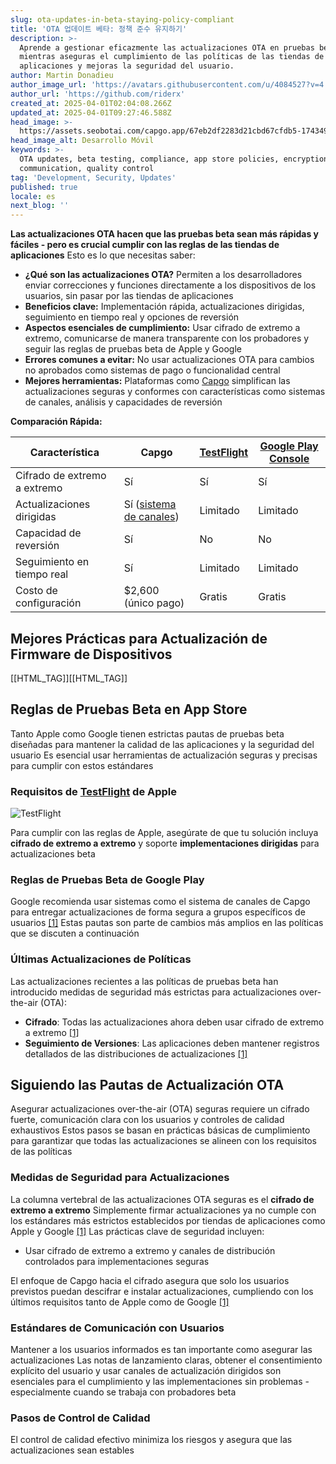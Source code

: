 ```yaml
---
slug: ota-updates-in-beta-staying-policy-compliant
title: 'OTA 업데이트 베타: 정책 준수 유지하기'
description: >-
  Aprende a gestionar eficazmente las actualizaciones OTA en pruebas beta
  mientras aseguras el cumplimiento de las políticas de las tiendas de
  aplicaciones y mejoras la seguridad del usuario.
author: Martin Donadieu
author_image_url: 'https://avatars.githubusercontent.com/u/4084527?v=4'
author_url: 'https://github.com/riderx'
created_at: 2025-04-01T02:04:08.266Z
updated_at: 2025-04-01T09:27:46.588Z
head_image: >-
  https://assets.seobotai.com/capgo.app/67eb2df2283d21cbd67cfdb5-1743499666588.jpg
head_image_alt: Desarrollo Móvil
keywords: >-
  OTA updates, beta testing, compliance, app store policies, encryption, user
  communication, quality control
tag: 'Development, Security, Updates'
published: true
locale: es
next_blog: ''
---
```


**Las actualizaciones OTA hacen que las pruebas beta sean más rápidas y fáciles - pero es crucial cumplir con las reglas de las tiendas de aplicaciones** Esto es lo que necesitas saber:

-   **¿Qué son las actualizaciones OTA?** Permiten a los desarrolladores enviar correcciones y funciones directamente a los dispositivos de los usuarios, sin pasar por las tiendas de aplicaciones
-   **Beneficios clave:** Implementación rápida, actualizaciones dirigidas, seguimiento en tiempo real y opciones de reversión
-   **Aspectos esenciales de cumplimiento:** Usar cifrado de extremo a extremo, comunicarse de manera transparente con los probadores y seguir las reglas de pruebas beta de Apple y Google
-   **Errores comunes a evitar:** No usar actualizaciones OTA para cambios no aprobados como sistemas de pago o funcionalidad central
-   **Mejores herramientas:** Plataformas como [Capgo](https://capgoapp/) simplifican las actualizaciones seguras y conformes con características como sistemas de canales, análisis y capacidades de reversión

**Comparación Rápida:**

| Característica | Capgo | [TestFlight](https://developerapplecom/testflight/) | [Google Play Console](https://developerandroidcom/distribute/console) |
| --- | --- | --- | --- |
| Cifrado de extremo a extremo | Sí | Sí | Sí |
| Actualizaciones dirigidas | Sí ([sistema de canales](https://capgoapp/docs/plugin/cloud-mode/channel-system/)) | Limitado | Limitado |
| Capacidad de reversión | Sí | No | No |
| Seguimiento en tiempo real | Sí | Limitado | Limitado |
| Costo de configuración | $2,600 (único pago) | Gratis | Gratis |

## Mejores Prácticas para Actualización de Firmware de Dispositivos

[[HTML_TAG]][[HTML_TAG]]

## Reglas de Pruebas Beta en App Store

Tanto Apple como Google tienen estrictas pautas de pruebas beta diseñadas para mantener la calidad de las aplicaciones y la seguridad del usuario Es esencial usar herramientas de actualización seguras y precisas para cumplir con estos estándares

### Requisitos de [TestFlight](https://developerapplecom/testflight/) de Apple

![TestFlight](https://assetsseobotaicom/capgoapp/67eb2df2283d21cbd67cfdb5/4da4b0faec79804f5d08d001d9926818jpg)

Para cumplir con las reglas de Apple, asegúrate de que tu solución incluya **cifrado de extremo a extremo** y soporte **implementaciones dirigidas** para actualizaciones beta

### Reglas de Pruebas Beta de Google Play

Google recomienda usar sistemas como el sistema de canales de Capgo para entregar actualizaciones de forma segura a grupos específicos de usuarios [\[1\]](https://capgoapp/) Estas pautas son parte de cambios más amplios en las políticas que se discuten a continuación

### Últimas Actualizaciones de Políticas

Las actualizaciones recientes a las políticas de pruebas beta han introducido medidas de seguridad más estrictas para actualizaciones over-the-air (OTA):

-   **Cifrado**: Todas las actualizaciones ahora deben usar cifrado de extremo a extremo [\[1\]](https://capgoapp/)
-   **Seguimiento de Versiones**: Las aplicaciones deben mantener registros detallados de las distribuciones de actualizaciones [\[1\]](https://capgoapp/)

## Siguiendo las Pautas de Actualización OTA

Asegurar actualizaciones over-the-air (OTA) seguras requiere un cifrado fuerte, comunicación clara con los usuarios y controles de calidad exhaustivos Estos pasos se basan en prácticas básicas de cumplimiento para garantizar que todas las actualizaciones se alineen con los requisitos de las políticas

### Medidas de Seguridad para Actualizaciones

La columna vertebral de las actualizaciones OTA seguras es el **cifrado de extremo a extremo** Simplemente firmar actualizaciones ya no cumple con los estándares más estrictos establecidos por tiendas de aplicaciones como Apple y Google [\[1\]](https://capgoapp/) Las prácticas clave de seguridad incluyen:

-   Usar cifrado de extremo a extremo y canales de distribución controlados para implementaciones seguras

El enfoque de Capgo hacia el cifrado asegura que solo los usuarios previstos puedan descifrar e instalar actualizaciones, cumpliendo con los últimos requisitos tanto de Apple como de Google [\[1\]](https://capgoapp/)

### Estándares de Comunicación con Usuarios

Mantener a los usuarios informados es tan importante como asegurar las actualizaciones Las notas de lanzamiento claras, obtener el consentimiento explícito del usuario y usar canales de actualización dirigidos son esenciales para el cumplimiento y las implementaciones sin problemas - especialmente cuando se trabaja con probadores beta

### Pasos de Control de Calidad

El control de calidad efectivo minimiza los riesgos y asegura que las actualizaciones sean estables